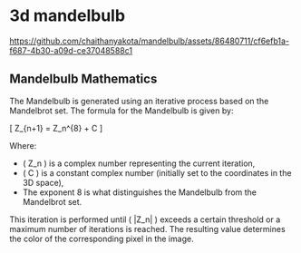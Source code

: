 # 3d mandelbulb


https://github.com/chaithanyakota/mandelbulb/assets/86480711/cf6efb1a-f687-4b30-a09d-ce37048588c1

## Mandelbulb Mathematics

The Mandelbulb is generated using an iterative process based on the Mandelbrot set. The formula for the Mandelbulb is given by:

\[ Z_{n+1} = Z_n^{8} + C \]

Where:
- \( Z_n \) is a complex number representing the current iteration,
- \( C \) is a constant complex number (initially set to the coordinates in the 3D space),
- The exponent 8 is what distinguishes the Mandelbulb from the Mandelbrot set.

This iteration is performed until \( |Z_n| \) exceeds a certain threshold or a maximum number of iterations is reached. The resulting value determines the color of the corresponding pixel in the image.
